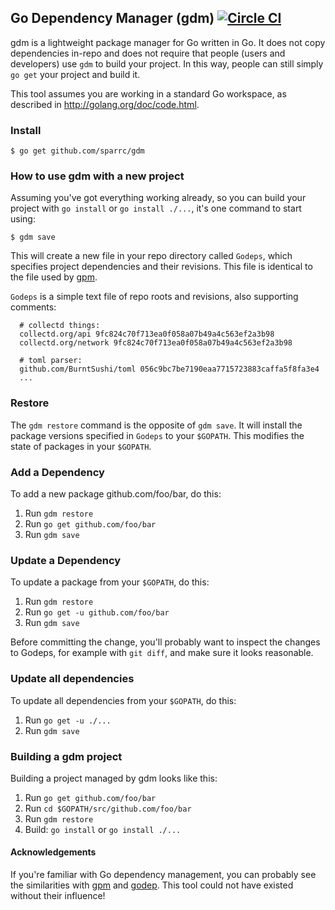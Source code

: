 ## Go Dependency Manager (gdm) [![Circle CI](https://circleci.com/gh/sparrc/gdm.svg?style=svg)](https://circleci.com/gh/sparrc/gdm)

gdm is a lightweight package manager for Go written in Go. It does not copy
dependencies in-repo and does not require that people (users and developers)
use `gdm` to build your project. In this way, people can still simply `go get`
your project and build it.

This tool assumes you are working in a standard Go workspace, as described in
http://golang.org/doc/code.html.

### Install

```console
$ go get github.com/sparrc/gdm
```

### How to use gdm with a new project

Assuming you've got everything working already, so you can build your project
with `go install` or `go install ./...`, it's one command to start using:

```console
$ gdm save
```

This will create a new file in your repo directory called `Godeps`, which
specifies project dependencies and their revisions. This file is identical to
the file used by [gpm](https://github.com/pote/gpm).

`Godeps` is a simple text file of repo roots and revisions,
also supporting comments:

```
  # collectd things:
  collectd.org/api 9fc824c70f713ea0f058a07b49a4c563ef2a3b98
  collectd.org/network 9fc824c70f713ea0f058a07b49a4c563ef2a3b98

  # toml parser:
  github.com/BurntSushi/toml 056c9bc7be7190eaa7715723883caffa5f8fa3e4
  ...
```

### Restore

The `gdm restore` command is the opposite of `gdm save`. It will install the
package versions specified in `Godeps` to your `$GOPATH`. This modifies the
state of packages in your `$GOPATH`.

### Add a Dependency

To add a new package github.com/foo/bar, do this:

1. Run `gdm restore`
1. Run `go get github.com/foo/bar`
1. Run `gdm save`

### Update a Dependency

To update a package from your `$GOPATH`, do this:

1. Run `gdm restore`
1. Run `go get -u github.com/foo/bar`
1. Run `gdm save`

Before committing the change, you'll probably want to inspect the changes to
Godeps, for example with `git diff`, and make sure it looks reasonable.

### Update all dependencies

To update all dependencies from your `$GOPATH`, do this:

1. Run `go get -u ./...`
1. Run `gdm save`

### Building a gdm project

Building a project managed by gdm looks like this:

1. Run `go get github.com/foo/bar`
1. Run `cd $GOPATH/src/github.com/foo/bar`
1. Run `gdm restore`
1. Build: `go install` or `go install ./...`

#### Acknowledgements

If you're familiar with Go dependency management, you can probably see the
similarities with [gpm](https://github.com/pote/gpm) and
[godep](https://github.com/tools/godep). This tool could not have existed without
their influence!
